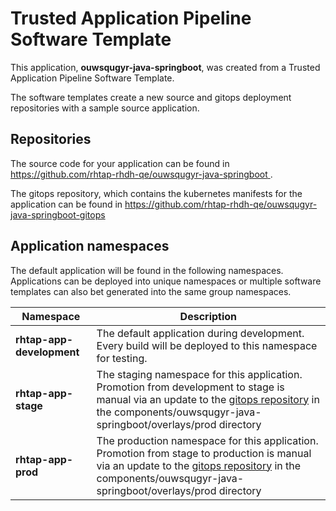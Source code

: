 # Trusted Application Pipeline Software Template

This application, **ouwsqugyr-java-springboot**, was created from a Trusted Application Pipeline Software Template.

The software templates create a new source and gitops deployment repositories with a sample source application. 

## Repositories

The source code for your application can be found in [https://github.com/rhtap-rhdh-qe/ouwsqugyr-java-springboot ](https://github.com/rhtap-rhdh-qe/ouwsqugyr-java-springboot ).
 
The gitops repository, which contains the kubernetes manifests for the application can be found in 
[https://github.com/rhtap-rhdh-qe/ouwsqugyr-java-springboot-gitops ](https://github.com/rhtap-rhdh-qe/ouwsqugyr-java-springboot-gitops ) 

## Application namespaces 

The default application will be found in the following namespaces. Applications can be deployed into unique namespaces or multiple software templates can also bet generated into the same group namespaces.  

|  Namespace   |  Description   |  
| -------- | -------- |   
| **rhtap-app-development** | The default application during development. Every build will be deployed to this namespace for testing. | 
| **rhtap-app-stage** | The staging namespace for this application. Promotion from development to stage is manual via an update to the [gitops repository](https://github.com/rhtap-rhdh-qe/ouwsqugyr-java-springboot-gitops ) in the components/ouwsqugyr-java-springboot/overlays/prod directory |  
| **rhtap-app-prod** | The production namespace for this application. Promotion from stage to production is manual via an update to the [gitops repository](https://github.com/rhtap-rhdh-qe/ouwsqugyr-java-springboot-gitops ) in the components/ouwsqugyr-java-springboot/overlays/prod directory | 